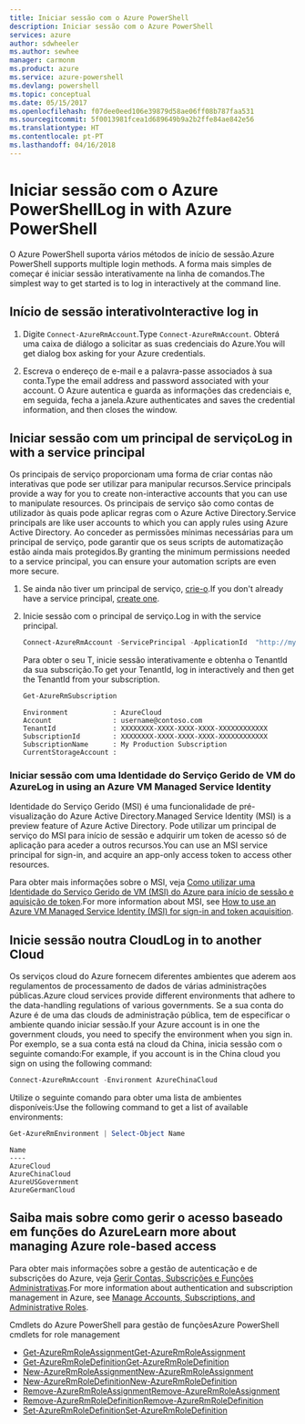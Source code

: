 ```yaml
---
title: Iniciar sessão com o Azure PowerShell
description: Iniciar sessão com o Azure PowerShell
services: azure
author: sdwheeler
ms.author: sewhee
manager: carmonm
ms.product: azure
ms.service: azure-powershell
ms.devlang: powershell
ms.topic: conceptual
ms.date: 05/15/2017
ms.openlocfilehash: f07dee0eed106e39879d58ae06ff08b787faa531
ms.sourcegitcommit: 5f0013981fcea1d689649b9a2b2ffe84ae842e56
ms.translationtype: HT
ms.contentlocale: pt-PT
ms.lasthandoff: 04/16/2018
---
```

# <a name="log-in-with-azure-powershell"></a><span data-ttu-id="e963b-103">Iniciar sessão com o Azure PowerShell</span><span class="sxs-lookup"><span data-stu-id="e963b-103">Log in with Azure PowerShell</span></span>

<span data-ttu-id="e963b-104">O Azure PowerShell suporta vários métodos de início de sessão.</span><span class="sxs-lookup"><span data-stu-id="e963b-104">Azure PowerShell supports multiple login methods.</span></span> <span data-ttu-id="e963b-105">A forma mais simples de começar é iniciar sessão interativamente na linha de comandos.</span><span class="sxs-lookup"><span data-stu-id="e963b-105">The simplest way to get started is to log in interactively at the command line.</span></span>

## <a name="interactive-log-in"></a><span data-ttu-id="e963b-106">Início de sessão interativo</span><span class="sxs-lookup"><span data-stu-id="e963b-106">Interactive log in</span></span>

1. <span data-ttu-id="e963b-107">Digite `Connect-AzureRmAccount`.</span><span class="sxs-lookup"><span data-stu-id="e963b-107">Type `Connect-AzureRmAccount`.</span></span> <span data-ttu-id="e963b-108">Obterá uma caixa de diálogo a solicitar as suas credenciais do Azure.</span><span class="sxs-lookup"><span data-stu-id="e963b-108">You will get dialog box asking for your Azure credentials.</span></span>

2. <span data-ttu-id="e963b-109">Escreva o endereço de e-mail e a palavra-passe associados à sua conta.</span><span class="sxs-lookup"><span data-stu-id="e963b-109">Type the email address and password associated with your account.</span></span> <span data-ttu-id="e963b-110">O Azure autentica e guarda as informações das credenciais e, em seguida, fecha a janela.</span><span class="sxs-lookup"><span data-stu-id="e963b-110">Azure authenticates and saves the credential information, and then closes the window.</span></span>

## <a name="log-in-with-a-service-principal"></a><span data-ttu-id="e963b-111">Iniciar sessão com um principal de serviço</span><span class="sxs-lookup"><span data-stu-id="e963b-111">Log in with a service principal</span></span>

<span data-ttu-id="e963b-112">Os principais de serviço proporcionam uma forma de criar contas não interativas que pode ser utilizar para manipular recursos.</span><span class="sxs-lookup"><span data-stu-id="e963b-112">Service principals provide a way for you to create non-interactive accounts that you can use to manipulate resources.</span></span> <span data-ttu-id="e963b-113">Os principais de serviço são como contas de utilizador às quais pode aplicar regras com o Azure Active Directory.</span><span class="sxs-lookup"><span data-stu-id="e963b-113">Service principals are like user accounts to which you can apply rules using Azure Active Directory.</span></span> <span data-ttu-id="e963b-114">Ao conceder as permissões mínimas necessárias para um principal de serviço, pode garantir que os seus scripts de automatização estão ainda mais protegidos.</span><span class="sxs-lookup"><span data-stu-id="e963b-114">By granting the minimum permissions needed to a service principal, you can ensure your automation scripts are even more secure.</span></span>

1. <span data-ttu-id="e963b-115">Se ainda não tiver um principal de serviço, [crie-o](create-azure-service-principal-azureps.md).</span><span class="sxs-lookup"><span data-stu-id="e963b-115">If you don't already have a service principal, [create one](create-azure-service-principal-azureps.md).</span></span>

2. <span data-ttu-id="e963b-116">Inicie sessão com o principal de serviço.</span><span class="sxs-lookup"><span data-stu-id="e963b-116">Log in with the service principal.</span></span>

    ```powershell
    Connect-AzureRmAccount -ServicePrincipal -ApplicationId  "http://my-app" -Credential $pscredential -TenantId $tenantid
    ```

    <span data-ttu-id="e963b-117">Para obter o seu T, inicie sessão interativamente e obtenha o TenantId da sua subscrição.</span><span class="sxs-lookup"><span data-stu-id="e963b-117">To get your TenantId, log in interactively and then get the TenantId from your subscription.</span></span>

    ```powershell
    Get-AzureRmSubscription
    ```

    ```
    Environment           : AzureCloud
    Account               : username@contoso.com
    TenantId              : XXXXXXXX-XXXX-XXXX-XXXX-XXXXXXXXXXXX
    SubscriptionId        : XXXXXXXX-XXXX-XXXX-XXXX-XXXXXXXXXXXX
    SubscriptionName      : My Production Subscription
    CurrentStorageAccount :
    ```

### <a name="log-in-using-an-azure-vm-managed-service-identity"></a><span data-ttu-id="e963b-118">Iniciar sessão com uma Identidade do Serviço Gerido de VM do Azure</span><span class="sxs-lookup"><span data-stu-id="e963b-118">Log in using an Azure VM Managed Service Identity</span></span>

<span data-ttu-id="e963b-119">Identidade do Serviço Gerido (MSI) é uma funcionalidade de pré-visualização do Azure Active Directory.</span><span class="sxs-lookup"><span data-stu-id="e963b-119">Managed Service Identity (MSI) is a preview feature of Azure Active Directory.</span></span> <span data-ttu-id="e963b-120">Pode utilizar um principal de serviço do MSI para início de sessão e adquirir um token de acesso só de aplicação para aceder a outros recursos.</span><span class="sxs-lookup"><span data-stu-id="e963b-120">You can use an MSI service principal for sign-in, and acquire an app-only access token to access other resources.</span></span>

<span data-ttu-id="e963b-121">Para obter mais informações sobre o MSI, veja [Como utilizar uma Identidade do Serviço Gerido de VM (MSI) do Azure para início de sessão e aquisição de token](/azure/active-directory/msi-how-to-get-access-token-using-msi).</span><span class="sxs-lookup"><span data-stu-id="e963b-121">For more information about MSI, see [How to use an Azure VM Managed Service Identity (MSI) for sign-in and token acquisition](/azure/active-directory/msi-how-to-get-access-token-using-msi).</span></span>

## <a name="log-in-to-another-cloud"></a><span data-ttu-id="e963b-122">Inicie sessão noutra Cloud</span><span class="sxs-lookup"><span data-stu-id="e963b-122">Log in to another Cloud</span></span>

<span data-ttu-id="e963b-123">Os serviços cloud do Azure fornecem diferentes ambientes que aderem aos regulamentos de processamento de dados de várias administrações públicas.</span><span class="sxs-lookup"><span data-stu-id="e963b-123">Azure cloud services provide different environments that adhere to the data-handling regulations of various governments.</span></span> <span data-ttu-id="e963b-124">Se a sua conta do Azure é de uma das clouds de administração pública, tem de especificar o ambiente quando iniciar sessão.</span><span class="sxs-lookup"><span data-stu-id="e963b-124">If your Azure account is in one the government clouds, you need to specify the environment when you sign in.</span></span> <span data-ttu-id="e963b-125">Por exemplo, se a sua conta está na cloud da China, inicia sessão com o seguinte comando:</span><span class="sxs-lookup"><span data-stu-id="e963b-125">For example, if you account is in the China cloud you sign on using the following command:</span></span>

```powershell
Connect-AzureRmAccount -Environment AzureChinaCloud
```

<span data-ttu-id="e963b-126">Utilize o seguinte comando para obter uma lista de ambientes disponíveis:</span><span class="sxs-lookup"><span data-stu-id="e963b-126">Use the following command to get a list of available environments:</span></span>

```powershell
Get-AzureRmEnvironment | Select-Object Name
```

```
Name
----
AzureCloud
AzureChinaCloud
AzureUSGovernment
AzureGermanCloud
```

## <a name="learn-more-about-managing-azure-role-based-access"></a><span data-ttu-id="e963b-127">Saiba mais sobre como gerir o acesso baseado em funções do Azure</span><span class="sxs-lookup"><span data-stu-id="e963b-127">Learn more about managing Azure role-based access</span></span>

<span data-ttu-id="e963b-128">Para obter mais informações sobre a gestão de autenticação e de subscrições do Azure, veja [Gerir Contas, Subscrições e Funções Administrativas](/azure/active-directory/role-based-access-control-configure).</span><span class="sxs-lookup"><span data-stu-id="e963b-128">For more information about authentication and subscription management in Azure, see [Manage Accounts, Subscriptions, and Administrative Roles](/azure/active-directory/role-based-access-control-configure).</span></span>

<span data-ttu-id="e963b-129">Cmdlets do Azure PowerShell para gestão de funções</span><span class="sxs-lookup"><span data-stu-id="e963b-129">Azure PowerShell cmdlets for role management</span></span>

* [<span data-ttu-id="e963b-130">Get-AzureRmRoleAssignment</span><span class="sxs-lookup"><span data-stu-id="e963b-130">Get-AzureRmRoleAssignment</span></span>](/powershell/module/AzureRM.Resources/Get-AzureRmRoleAssignment)
* [<span data-ttu-id="e963b-131">Get-AzureRmRoleDefinition</span><span class="sxs-lookup"><span data-stu-id="e963b-131">Get-AzureRmRoleDefinition</span></span>](/powershell/module/AzureRM.Resources/Get-AzureRmRoleDefinition)
* [<span data-ttu-id="e963b-132">New-AzureRmRoleAssignment</span><span class="sxs-lookup"><span data-stu-id="e963b-132">New-AzureRmRoleAssignment</span></span>](/powershell/module/AzureRM.Resources/New-AzureRmRoleAssignment)
* [<span data-ttu-id="e963b-133">New-AzureRmRoleDefinition</span><span class="sxs-lookup"><span data-stu-id="e963b-133">New-AzureRmRoleDefinition</span></span>](/powershell/module/AzureRM.Resources/New-AzureRmRoleDefinition)
* [<span data-ttu-id="e963b-134">Remove-AzureRmRoleAssignment</span><span class="sxs-lookup"><span data-stu-id="e963b-134">Remove-AzureRmRoleAssignment</span></span>](/powershell/module/AzureRM.Resources/Remove-AzureRmRoleAssignment)
* [<span data-ttu-id="e963b-135">Remove-AzureRmRoleDefinition</span><span class="sxs-lookup"><span data-stu-id="e963b-135">Remove-AzureRmRoleDefinition</span></span>](/powershell/module/AzureRM.Resources/Remove-AzureRmRoleDefinition)
* [<span data-ttu-id="e963b-136">Set-AzureRmRoleDefinition</span><span class="sxs-lookup"><span data-stu-id="e963b-136">Set-AzureRmRoleDefinition</span></span>](/powershell/moduel/AzureRM.Resources/Set-AzureRmRoleDefinition)
